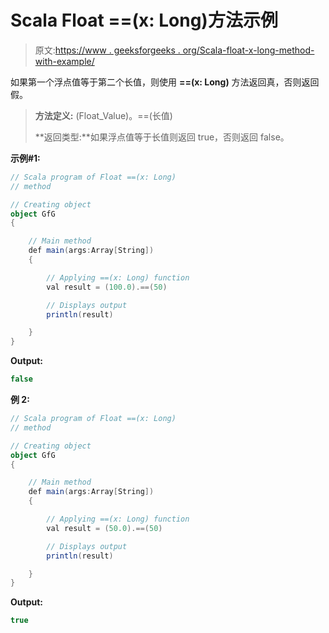 # Scala Float ==(x: Long)方法示例

> 原文:[https://www . geeksforgeeks . org/Scala-float-x-long-method-with-example/](https://www.geeksforgeeks.org/scala-float-x-long-method-with-example/)

如果第一个浮点值等于第二个长值，则使用 **==(x: Long)** 方法返回真，否则返回假。

> **方法定义:** (Float_Value)。==(长值)
> 
> **返回类型:**如果浮点值等于长值则返回 true，否则返回 false。

**示例#1:**

```scala
// Scala program of Float ==(x: Long)
// method

// Creating object
object GfG
{ 

    // Main method
    def main(args:Array[String])
    {

        // Applying ==(x: Long) function
        val result = (100.0).==(50)

        // Displays output
        println(result)

    }
} 
```

**Output:**

```scala
false

```

**例 2:**

```scala
// Scala program of Float ==(x: Long)
// method

// Creating object
object GfG
{ 

    // Main method
    def main(args:Array[String])
    {

        // Applying ==(x: Long) function
        val result = (50.0).==(50)

        // Displays output
        println(result)

    }
} 
```

**Output:**

```scala
true

```
